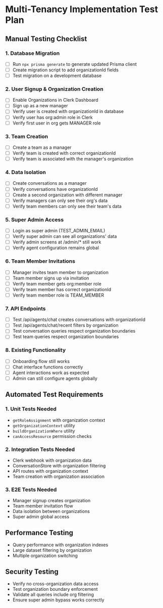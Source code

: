 # Multi-Tenancy Implementation Test Plan

## Manual Testing Checklist

### 1. Database Migration
- [ ] Run `npx prisma generate` to generate updated Prisma client
- [ ] Create migration script to add organizationId fields
- [ ] Test migration on a development database

### 2. User Signup & Organization Creation
- [ ] Enable Organizations in Clerk Dashboard
- [ ] Sign up as a new manager
- [ ] Verify user is created with organizationId in database
- [ ] Verify user has org:admin role in Clerk
- [ ] Verify first user in org gets MANAGER role

### 3. Team Creation
- [ ] Create a team as a manager
- [ ] Verify team is created with correct organizationId
- [ ] Verify team is associated with the manager's organization

### 4. Data Isolation
- [ ] Create conversations as a manager
- [ ] Verify conversations have organizationId
- [ ] Create a second organization with different manager
- [ ] Verify managers can only see their org's data
- [ ] Verify team members can only see their team's data

### 5. Super Admin Access
- [ ] Login as super admin (TEST_ADMIN_EMAIL)
- [ ] Verify super admin can see all organizations' data
- [ ] Verify admin screens at /admin/* still work
- [ ] Verify agent configuration remains global

### 6. Team Member Invitations
- [ ] Manager invites team member to organization
- [ ] Team member signs up via invitation
- [ ] Verify team member gets org:member role
- [ ] Verify team member has correct organizationId
- [ ] Verify team member role is TEAM_MEMBER

### 7. API Endpoints
- [ ] Test /api/agents/chat creates conversations with organizationId
- [ ] Test /api/agents/chat/recent filters by organization
- [ ] Test conversation queries respect organization boundaries
- [ ] Test team queries respect organization boundaries

### 8. Existing Functionality
- [ ] Onboarding flow still works
- [ ] Chat interface functions correctly
- [ ] Agent interactions work as expected
- [ ] Admin can still configure agents globally

## Automated Test Requirements

### 1. Unit Tests Needed
- `getRoleAssignment` with organization context
- `getOrganizationContext` utility
- `buildOrganizationWhere` utility
- `canAccessResource` permission checks

### 2. Integration Tests Needed
- Clerk webhook with organization data
- ConversationStore with organization filtering
- API routes with organization context
- Team creation with organization association

### 3. E2E Tests Needed
- Manager signup creates organization
- Team member invitation flow
- Data isolation between organizations
- Super admin global access

## Performance Testing
- Query performance with organization indexes
- Large dataset filtering by organization
- Multiple organization switching

## Security Testing
- Verify no cross-organization data access
- Test organization boundary enforcement
- Validate all queries include org filtering
- Ensure super admin bypass works correctly